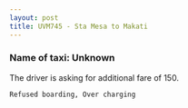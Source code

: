 ```yaml
---
layout: post
title: UVM745 - Sta Mesa to Makati
---
```


### Name of taxi: Unknown

The driver is asking for additional fare of 150.

```Refused boarding, Over charging```
